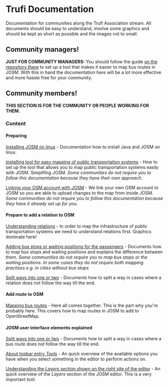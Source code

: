 # Trufi Documentation

Documentation for communities along the Trufi Association stream. All documents should be easy to understand, involve some graphics and should be kept as short as possible and the images not to small.

## Community managers!

**JUST FOR COMMUNITY MANAGERS:** You should follow the guide [on the repository there](https://github.com/trufi-association/routemapping_josmconfig) to set up a tool that makes it easier to map bus routes in JOSM. With this in hand the documentation here will be a lot more effective and more hassle free for your community.

## Community members!

**THIS SECTION IS FOR THE COMMUNITY OR PEOPLE WORKING FOR THEM.**

### Content

#### Preparing

[Installing JOSM on linux](installing-josm-on-linux/index.md) - Documentation how to install Java and JOSM on linux.

[Installing tool for easy mapping of public transportation systems](installing-mapping-tool/index.md) - How to set up the tool that allows you to map public transportation systems easily with JOSM. Simplifing JOSM. _Some communities do not require you to follow this documentation because they have their own approach._

[Linking your OSM account with JOSM](oauth-josm/index.md) - We link your own OSM account to JOSM so you are able to upload changes to the map from inside JOSM. _Some communities do not require you to follow this documentation because they have it already set up for you._

#### Prepare to add a relation to OSM

[Understanding relations](understanding-relations/index.md) - In order to map the infrastructure of public transportation systems we need to understand relations first. Graphics dominate here!

[Adding bus stops or waiting positions for the passengers](adding-bus-stops/index.md) - Documents how to map bus stops and waiting positions and explains the difference between them. _Some communities do not require you to map bus stops or the waiting positions. In some cases they do not require both mapping practises e.g. in cities without bus stops_

[Split ways into one or two](split-ways/index.md) - Documents how to split a way in cases where a relation does not follow the way till the end.

#### Add route to OSM

[Mapping bus routes](mapping-routes/index.md) - Here all comes together. This is the part why you're probably here. This covers how to map routes in JOSM to add to OpenStreetMap.

#### JOSM user interface elements explained

[Split ways into one or two](split-ways/index.md) - Documents how to split a way in cases where a bus route does not follow the way till the end.

[About topbar entry _Tools_](josm-tools/index.md) - An quick overview of the available options you have when you select something in the editor to perform actions on.

[Understanding the _Layers_ section shown on the right site of the editor](josm-editor-layers/index.md) - An quick overview of the _Layers_ section of the JOSM editor. This is a very important tool.
